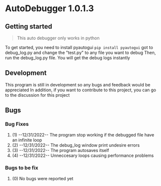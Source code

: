 # AutoDebugger 1.0.1.3

## Getting started
> This auto debugger only works in python


To get started, you need to install pyautogui
`pip install pyautogui`
got to debug_log.py and change the "test.py" to any file you want to debug
Then, run the debug_log.py file.
You will get the debug logs instantly

## Development
This program is still in development so any bugs and feedback would be appreciated
In addition, if you want to contribute to this project, you can go to the discussion for this project

## Bugs
### Bug Fixes
1. (1) --12/31/2022-- The program stop working if the debugged file have an infinite loop 
2. (2) --12/31/2022-- The debug_log window print undesire errors
3. (3) --12/31/2022-- The program autosaves itself
4. (4) --12/31/2022-- Unneccesary loops causing performance problems

### Bugs to be fix
1. (0) No bugs were reported yet

